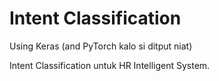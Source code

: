 # Intent Classification
Using Keras (and PyTorch kalo si ditput niat)

Intent Classification untuk HR Intelligent System.